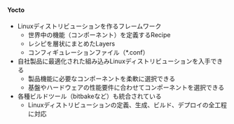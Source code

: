 #### Yocto
- Linuxディストリビューションを作るフレームワーク
  - 世界中の機能（コンポーネント）を定義するRecipe
  - レシピを層状にまとめたLayers
  - コンフィギュレーションファイル（*.conf）
- 自社製品に最適化された組み込みLinuxディストリビューションを入手できる
  - 製品機能に必要なコンポーネントを柔軟に選択できる
  - 基盤やハードウェアの性能要件に合わせてコンポーネントを選択できる
- 各種ビルドツール（bitbakeなど）も統合されている
  - Linuxディストリビューションの定義、生成、ビルド、デプロイの全工程に対応
